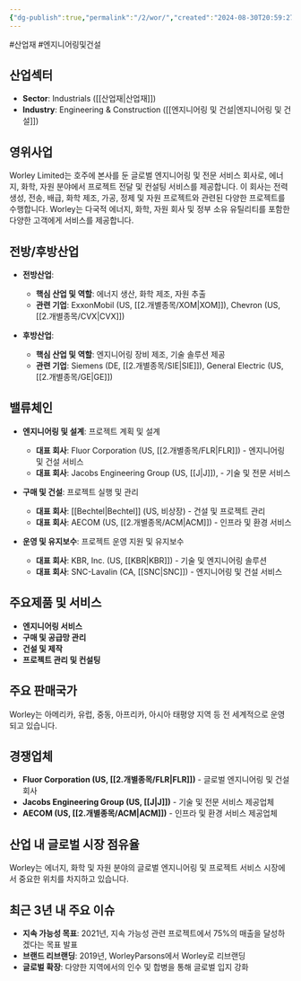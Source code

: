 ```yaml
---
{"dg-publish":true,"permalink":"/2/wor/","created":"2024-08-30T20:59:27.327+09:00","updated":"2025-07-29T21:37:05.399+09:00"}
---
```


#산업재 #엔지니어링및건설

## 산업섹터

- **Sector**: Industrials ([[산업재\|산업재]])
- **Industry**: Engineering & Construction ([[엔지니어링 및 건설\|엔지니어링 및 건설]])

## 영위사업

Worley Limited는 호주에 본사를 둔 글로벌 엔지니어링 및 전문 서비스 회사로, 에너지, 화학, 자원 분야에서 프로젝트 전달 및 컨설팅 서비스를 제공합니다. 이 회사는 전력 생성, 전송, 배급, 화학 제조, 가공, 정제 및 자원 프로젝트와 관련된 다양한 프로젝트를 수행합니다. Worley는 다국적 에너지, 화학, 자원 회사 및 정부 소유 유틸리티를 포함한 다양한 고객에게 서비스를 제공합니다.

## 전방/후방산업

- **전방산업**:
    
    - **핵심 산업 및 역할**: 에너지 생산, 화학 제조, 자원 추출
    - **관련 기업**: ExxonMobil (US, [[2.개별종목/XOM\|XOM]]), Chevron (US, [[2.개별종목/CVX\|CVX]])
    
- **후방산업**:
    
    - **핵심 산업 및 역할**: 엔지니어링 장비 제조, 기술 솔루션 제공
    - **관련 기업**: Siemens (DE, [[2.개별종목/SIE\|SIE]]), General Electric (US, [[2.개별종목/GE\|GE]])
    

## 밸류체인

- **엔지니어링 및 설계**: 프로젝트 계획 및 설계
    
    - **대표 회사**: Fluor Corporation (US, [[2.개별종목/FLR\|FLR]]) - 엔지니어링 및 건설 서비스
    - **대표 회사**: Jacobs Engineering Group (US, [[J\|J]]), - 기술 및 전문 서비스
    
- **구매 및 건설**: 프로젝트 실행 및 관리
    
    - **대표 회사**: [[Bechtel\|Bechtel]] (US, 비상장) - 건설 및 프로젝트 관리
    - **대표 회사**: AECOM (US, [[2.개별종목/ACM\|ACM]]) - 인프라 및 환경 서비스
    
- **운영 및 유지보수**: 프로젝트 운영 지원 및 유지보수
    
    - **대표 회사**: KBR, Inc. (US, [[KBR\|KBR]]) - 기술 및 엔지니어링 솔루션
    - **대표 회사**: SNC-Lavalin (CA, [[SNC\|SNC]]) - 엔지니어링 및 건설 서비스
    

## 주요제품 및 서비스

- **엔지니어링 서비스**
- **구매 및 공급망 관리**
- **건설 및 제작**
- **프로젝트 관리 및 컨설팅**

## 주요 판매국가

Worley는 아메리카, 유럽, 중동, 아프리카, 아시아 태평양 지역 등 전 세계적으로 운영되고 있습니다.

## 경쟁업체

- **Fluor Corporation (US, [[2.개별종목/FLR\|FLR]])** - 글로벌 엔지니어링 및 건설 회사
- **Jacobs Engineering Group (US, [[J\|J]])** - 기술 및 전문 서비스 제공업체
- **AECOM (US, [[2.개별종목/ACM\|ACM]])** - 인프라 및 환경 서비스 제공업체

## 산업 내 글로벌 시장 점유율

Worley는 에너지, 화학 및 자원 분야의 글로벌 엔지니어링 및 프로젝트 서비스 시장에서 중요한 위치를 차지하고 있습니다.

## 최근 3년 내 주요 이슈

- **지속 가능성 목표**: 2021년, 지속 가능성 관련 프로젝트에서 75%의 매출을 달성하겠다는 목표 발표
- **브랜드 리브랜딩**: 2019년, WorleyParsons에서 Worley로 리브랜딩
- **글로벌 확장**: 다양한 지역에서의 인수 및 합병을 통해 글로벌 입지 강화
